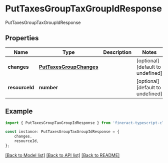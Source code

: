 # PutTaxesGroupTaxGroupIdResponse

PutTaxesGroupTaxGroupIdResponse

## Properties

Name | Type | Description | Notes
------------ | ------------- | ------------- | -------------
**changes** | [**PutTaxesGroupChanges**](PutTaxesGroupChanges.md) |  | [optional] [default to undefined]
**resourceId** | **number** |  | [optional] [default to undefined]

## Example

```typescript
import { PutTaxesGroupTaxGroupIdResponse } from 'fineract-typescript-client';

const instance: PutTaxesGroupTaxGroupIdResponse = {
    changes,
    resourceId,
};
```

[[Back to Model list]](../README.md#documentation-for-models) [[Back to API list]](../README.md#documentation-for-api-endpoints) [[Back to README]](../README.md)
